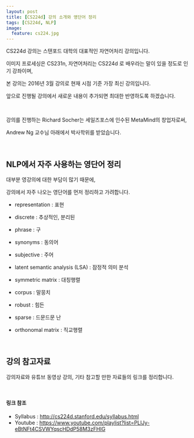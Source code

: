 ```yaml
---
layout: post
title: [CS224d] 강의 소개와 영단어 정리
tags: [CS224d, NLP]
image:
  feature: cs224.jpg
---
```


   

CS224d 강의는 스탠포드 대학의 대표적인 자연어처리 강의입니다.

이미지 프로세싱은 CS231n, 자연어처리는 CS224d 로 배우라는 말이 있을 정도로 인기 강좌이며,

본 강의는 2016년 3월 강의로 현재 시점 기준 가장 최신 강의입니다.

앞으로 진행될 강의에서 새로운 내용이 추가되면 최대한 반영하도록 하겠습니다.

   ​

강의를 진행하는 Richard Socher는 세일즈포스에 인수된 MetaMind의 창업자로써,

Andrew Ng 교수님 아래에서 박사학위를 받았습니다.

   ​

## NLP에서 자주 사용하는 영단어 정리

대부분 영강의에 대한 부담이 많기 때문에,

강의에서 자주 나오는 영단어를 먼저 정리하고 가려합니다.



- representation : 표현
- discrete : 추상적인, 분리된
- phrase : 구
- synonyms : 동의어
- subjective : 주어
- latent semantic analysis (LSA) : 잠정적 의미 분석
- symmetric matrix : 대칭행렬
- corpus : 말뭉치
- robust : 힘든
- sparse : 드문드문 난
- orthonomal matrix : 직교행렬

   ​   

## 강의 참고자료

강의자료와 유튜브 동영상 강의, 기타 참고할 만한 자료들의 링크를 정리합니다.

   ​

#### 링크 참조

- Syllabus : http://cs224d.stanford.edu/syllabus.html
- Youtube : https://www.youtube.com/playlist?list=PLlJy-eBtNFt4CSVWYqscHDdP58M3zFHIG